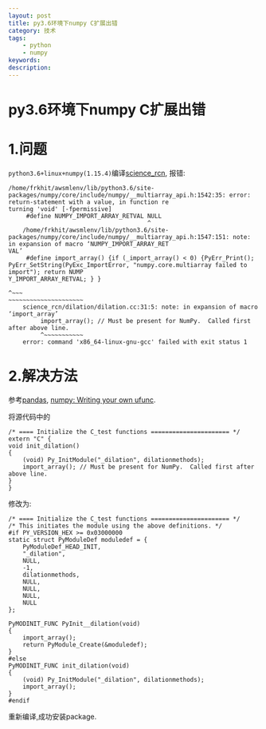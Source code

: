 ```yaml
---
layout: post
title: py3.6环境下numpy C扩展出错
category: 技术
tags: 
    - python
    - numpy
keywords: 
description: 
---
```


# py3.6环境下numpy C扩展出错

# 1.问题

`python3.6+linux+numpy(1.15.4)`编译[science_rcn](https://github.com/vicariousinc/science_rcn), 报错:
```
/home/frkhit/awsmlenv/lib/python3.6/site-packages/numpy/core/include/numpy/__multiarray_api.h:1542:35: error: return-statement with a value, in function re
turning 'void' [-fpermissive]
     #define NUMPY_IMPORT_ARRAY_RETVAL NULL
                                       ^
    /home/frkhit/awsmlenv/lib/python3.6/site-packages/numpy/core/include/numpy/__multiarray_api.h:1547:151: note: in expansion of macro ‘NUMPY_IMPORT_ARRAY_RET
VAL’
     #define import_array() {if (_import_array() < 0) {PyErr_Print(); PyErr_SetString(PyExc_ImportError, "numpy.core.multiarray failed to import"); return NUMP
Y_IMPORT_ARRAY_RETVAL; } }
                                                                                                                                                           ^~~~
~~~~~~~~~~~~~~~~~~~~~
    science_rcn/dilation/dilation.cc:31:5: note: in expansion of macro ‘import_array’
         import_array(); // Must be present for NumPy.  Called first after above line.
         ^~~~~~~~~~~~
    error: command 'x86_64-linux-gnu-gcc' failed with exit status 1

```

# 2.解决方法
参考[pandas](https://github.com/pandas-dev/pandas/issues/3872), [numpy: Writing your own ufunc](https://github.com/numpy/numpy/blob/9245def62e4747324be811f2d4f621a04213c131/doc/source/user/c-info.ufunc-tutorial.rst).

将源代码中的

```
/* ==== Initialize the C_test functions ====================== */
extern "C" {
void init_dilation()
{
    (void) Py_InitModule("_dilation", dilationmethods);
    import_array(); // Must be present for NumPy.  Called first after above line.
}
}
```

修改为:

```
/* ==== Initialize the C_test functions ====================== */
/* This initiates the module using the above definitions. */
#if PY_VERSION_HEX >= 0x03000000
static struct PyModuleDef moduledef = {
    PyModuleDef_HEAD_INIT,
    "_dilation",
    NULL,
    -1,
    dilationmethods,
    NULL,
    NULL,
    NULL,
    NULL
};

PyMODINIT_FUNC PyInit__dilation(void)
{
    import_array();
    return PyModule_Create(&moduledef);
}
#else
PyMODINIT_FUNC init_dilation(void)
{
    (void) Py_InitModule("_dilation", dilationmethods);
    import_array();
}
#endif
```
重新编译,成功安装package.

